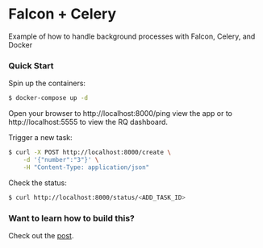# Falcon + Celery

Example of how to handle background processes with Falcon, Celery, and Docker

### Quick Start

Spin up the containers:

```sh
$ docker-compose up -d
```

Open your browser to http://localhost:8000/ping view the app or to http://localhost:5555 to view the RQ dashboard.

Trigger a new task:

```sh
$ curl -X POST http://localhost:8000/create \
    -d '{"number":"3"}' \
    -H "Content-Type: application/json"
```

Check the status:

```sh
$ curl http://localhost:8000/status/<ADD_TASK_ID>
```

### Want to learn how to build this?

Check out the [post](https://testdriven.io/asynchronous-tasks-with-falcon-and-celery).

